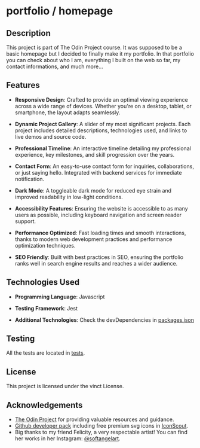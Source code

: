 # portfolio / homepage

## Description

This project is part of The Odin Project course. It was supposed to be a basic homepage but I decided to finally make it my portfolio. In that portfolio you can check about who I am, everything I built on the web so far, my contact informations, and much more...

## Features

- **Responsive Design**: Crafted to provide an optimal viewing experience across a wide range of devices. Whether you're on a desktop, tablet, or smartphone, the layout adapts seamlessly.

- **Dynamic Project Gallery**: A slider of my most significant projects. Each project includes detailed descriptions, technologies used, and links to live demos and source code.

- **Professional Timeline**: An interactive timeline detailing my professional experience, key milestones, and skill progression over the years.

- **Contact Form**: An easy-to-use contact form for inquiries, collaborations, or just saying hello. Integrated with backend services for immediate notification.

- **Dark Mode**: A toggleable dark mode for reduced eye strain and improved readability in low-light conditions.

- **Accessibility Features**: Ensuring the website is accessible to as many users as possible, including keyboard navigation and screen reader support.

- **Performance Optimized**: Fast loading times and smooth interactions, thanks to modern web development practices and performance optimization techniques.

- **SEO Friendly**: Built with best practices in SEO, ensuring the portfolio ranks well in search engine results and reaches a wider audience.

## Technologies Used

- **Programming Language**: Javascript

- **Testing Framework**: Jest

- **Additional Technologies**: Check the devDependencies in [packages.json](package.json)

## Testing

All the tests are located in [tests](./src/tests/).

## License

This project is licensed under the vinct License.

## Acknowledgements

- [The Odin Project](https://www.theodinproject.com/) for providing valuable resources and guidance.
- [Github developer pack](https://github.com/edu/students) including free premium svg icons in [IconScout](https://iconscout.com/).
- Big thanks to my friend Felicity, a very respectable artist! You can find her works in her Instagram: [@softangelart](https://www.instagram.com/softangelart/).
